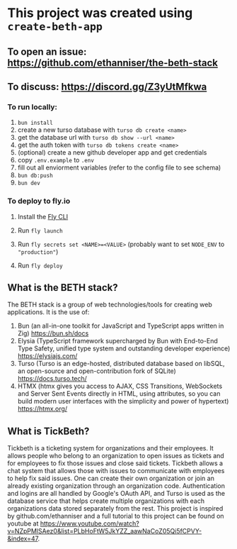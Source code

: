 # This project was created using `create-beth-app`
## To open an issue: https://github.com/ethanniser/the-beth-stack
## To discuss: https://discord.gg/Z3yUtMfkwa

### To run locally:

1. `bun install`
2. create a new turso database with `turso db create <name>`
3. get the database url with `turso db show --url <name>`
4. get the auth token with `turso db tokens create <name>`
5. (optional) create a new github developer app and get credentials
6. copy `.env.example` to `.env`
7. fill out all enviorment variables (refer to the config file to see schema)
8. `bun db:push`
9. `bun dev`

### To deploy to fly.io

1. Install the [Fly CLI](https://fly.io/docs/hands-on/install-flyctl/)

2. Run `fly launch`

3. Run `fly secrets set <NAME>=<VALUE>` (probably want to set `NODE_ENV` to `"production"`)

5. Run `fly deploy`

## What is the BETH stack?

The BETH stack is a group of web technologies/tools for creating web applications. It is the use of:
1. Bun (an all-in-one toolkit for JavaScript and TypeScript apps written in Zig) https://bun.sh/docs
2. Elysia (TypeScript framework supercharged by Bun with End-to-End Type Safety, unified type system and outstanding developer experience) https://elysiajs.com/
3. Turso (Turso is an edge-hosted, distributed database based on libSQL, an open-source and open-contribution fork of SQLite) https://docs.turso.tech/
4. HTMX (htmx gives you access to AJAX, CSS Transitions, WebSockets and Server Sent Events directly in HTML, using attributes, so you can build modern user interfaces with the simplicity and power of hypertext) https://htmx.org/

## What is TickBeth?

Tickbeth is a ticketing system for organizations and their employees. It allows people who belong to an organization to open issues as tickets and for employees to fix those issues and close said tickets. Tickbeth allows a chat system that allows those with issues to communicate with employees to help fix said issues. One can create their own organization or join an already existing organization through an organization code. Authentication and logins are all handled by Google's OAuth API, and Turso is used as the database service that helps create multiple organizations with each organizations data stored separately from the rest. This project is inspired by github.com/ethanniser and a full tutorial to this project can be found on youtube at https://www.youtube.com/watch?v=NZpPMlSAez0&list=PLbHoFtW5JkYZZ_aawNaCoZ05Qi5fCPVY-&index=47.
